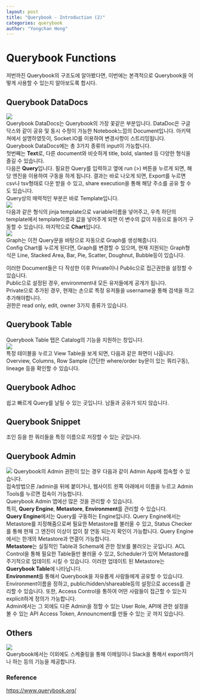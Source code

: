 ```yaml
---
layout: post
title: "Querybook - Introduction (2)"
categories: querybook
author: "Yongchan Hong"
---
```


# Querybook Functions

저번까진 Querybook의 구조도에 알아봤다면, 이번에는 본격적으로 Querybook을 어떻게 사용할 수 있는지 알아보도록 합시다. 

## Querybook DataDocs
![](https://www.querybook.org/img/key_features/collab.gif)  
Querybook DataDocs는 Querybook의 가장 꽃같은 부분입니다. DataDoc은 구글닥스와 같이 공유 및 동시 수정이 가능한 Notebook느낌의 Document입니다. 아키텍쳐에서 설명하였듯이, Socket.IO를 이용하여 변경사항이 스트리밍됩니다.  
Querybook DataDocs에는 총 3가지 종류의 input이 가능합니다.  
첫번째는 **Text**로, 다른 document와 비슷하게 title, bold, slanted 등 다양한 형식을 즐길 수 있습니다.  
다음은 **Query**입니다. 필요한 Query를 입력하고 옆에 run (>) 버튼을 누르게 되면, 해당 엔진을 이용하여 구동을 하게 됩니다. 결과는 바로 나오게 되면, Export를 누르면 csv나 tsv형태로 다운 받을 수 있고, share execution을 통해 해당 주소를 공유 할 수도 있습니다.  
Query상의 매력적인 부분은 바로 Template입니다.  
![](https://www.querybook.org/img/key_features/templating.gif)  
다음과 같은 형식의 jinja template으로 variable이름을 넣어주고, 우측 하단의 template에서 template이름과 값을 넣어주게 되면 이 변수의 값이 자동으로 들어가 구동할 수 있습니다.
마지막으로 **Chart**입니다.  
![](https://www.querybook.org/img/key_features/visualization.gif)  
Graph는 이전 Query문을 바탕으로 자동으로 Graph를 생성해줍니다.  
Config Chart를 누르게 된다면, Graph를 변경할 수 있으며, 현재 지원되는 Graph형식은 Line, Stacked Area, Bar, Pie, Scatter, Doughnut, Bubble등이 있습니다.  

이러한 Document들은 다 작성한 이후 Private이나 Public으로 접근권한을 설정할 수 있습니다.  
Public으로 설정된 경우, environment내 모든 유저들에게 공개가 됩니다.  
Private으로 추가된 경우, 현재는 손으로 특정 유저들을 username을 통해 검색을 하고 추가해야합니다.    
권한은 read only, edit, owner 3가지 종류가 있습니다.


## Querybook Table
Querybook Table 탭은 Catalog의 기능을 지원하는 창입니다.  
![](https://www.querybook.org/assets/images/board3-b1b02316306a34b0e41ff2015c63c11a.gif)  
특정 테이블을 누르고 View Table을 보게 되면, 다음과 같은 화면이 나옵니다.  
Overview, Columns, Row Sample (간단한 where/order by문이 있는 쿼리구동), lineage 등을 확인할 수 있습니다.  

## Querybook Adhoc  
쉽고 빠르게 Query를 날릴 수 있는 곳입니다. 남들과 공유가 되지 않습니다.  

## Querybook Snippet  
조인 등을 한 쿼리들을 특정 이름으로 저장할 수 있는 곳입니다.  

## Querybook Admin  

![](https://www.querybook.org/img/plugin_features/engine.png)
Querybook의 Admin 권한이 있는 경우 다음과 같이 Admin App에 접속할 수 있습니다.   
접속방법으론 /admin을 뒤에 붙이거나, 웹사이트 왼쪽 아래에서 이름을 누르고 Admin Tools를 누르면 접속이 가능합니다.  
Querybook Admin 앱에선 많은 것을 관리할 수 있습니다.  
특히, **Query Engine**, **Metastore**, **Environment**를 관리할 수 있습니다.  
**Query Engine**에서는 Query를 구동하는 Engine입니다. Query Engine에서는 Metastore를 지정해줌으로써 필요한 Metastore를 불러올 수 있고, Status Checker를 통해 현재 그 엔진이 이상이 없이 잘 연동 되는지 확인이 가능합니다. Query Engine에서는 한개의 Metastore과 연결이 가능합니다.  
**Metastore**는 실질적인 Table과 Schema에 관한 정보를 불러오는 곳입니다. ACL Control을 통해 필요한 Table들만 불러올 수 있고, Scheduler가 있어 Metastore를 주기적으로 업데이트 시킬 수 있습니다. 이러한 업데이트 된 Metastore는 **Querybook Table**에 나타납니다.    
**Environment**를 통해서 Querybook을 자유롭게 사람들에게 공유할 수 있습니다. Environment이름을 정하고, public/hidden/shareable등의 설정으로 access를 관리할 수 있습니다. 또한, Access Control을 통하여 어떤 사람들이 접근할 수 있는지 explicit하게 정의가 가능합니다.  
Admin에서는 그 외에도 다른 Admin을 정할 수 있는 User Role, API에 관한 설정을 볼 수 있는 API Access Token, Announcment를 만들 수 있는 곳 까지 있습니다.

## Others  
![](https://www.querybook.org/img/key_features/scheduling.png)  
Querybook에서는 이외에도 스케줄링을 통해 이메일이나 Slack을 통해서 export하거나 하는 등의 기능을 제공합니다.

### Reference
https://www.querybook.org/